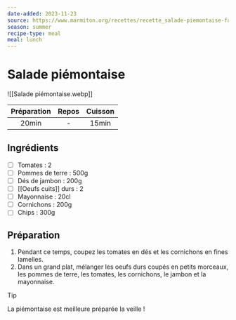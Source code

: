 ```yaml
---
date-added: 2023-11-23
source: https://www.marmiton.org/recettes/recette_salade-piemontaise-facile_168655.aspx
season: summer
recipe-type: meal
meal: lunch
---
```


# Salade piémontaise

![[Salade piémontaise.webp]]

| Préparation | Repos | Cuisson |
|:-----------:|:-----:|:-------:|
|    20min    |   -   |  15min  |

## Ingrédients

- [ ] Tomates : 2
- [ ] Pommes de terre : 500g
- [ ] Dés de jambon : 200g
- [ ] [[Oeufs cuits]] durs : 2
- [ ] Mayonnaise : 20cl
- [ ] Cornichons : 200g
- [ ] Chips : 300g

## Préparation

1. Pendant ce temps, coupez les tomates en dés et les cornichons en fines lamelles.
2. Dans un grand plat, mélanger les oeufs durs coupés en petits morceaux, les pommes de terre, les tomates, les cornichons, le jambon et la mayonnaise.

> [!tip]  
> La piémontaise est meilleure préparée la veille !
